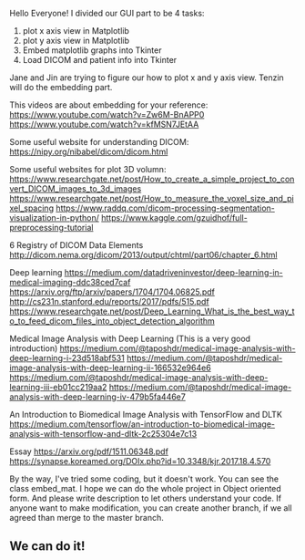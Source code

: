 Hello Everyone! I divided our GUI part to be 4 tasks:
1. plot x axis view in Matplotlib 
2. plot y axis view in Matplotlib
3. Embed matplotlib graphs into Tkinter
4. Load DICOM and patient info into Tkinter

Jane and Jin are trying to figure our how to plot x and y axis view.
Tenzin will do the embedding part.

This videos are about embedding for your reference:
https://www.youtube.com/watch?v=Zw6M-BnAPP0
https://www.youtube.com/watch?v=kfMSN7JEtAA

Some useful website for understanding DICOM:
https://nipy.org/nibabel/dicom/dicom.html

Some useful websites for plot 3D volumn:
https://www.researchgate.net/post/How_to_create_a_simple_project_to_convert_DICOM_images_to_3d_images
https://www.researchgate.net/post/How_to_measure_the_voxel_size_and_pixel_spacing
https://www.raddq.com/dicom-processing-segmentation-visualization-in-python/
https://www.kaggle.com/gzuidhof/full-preprocessing-tutorial

6 Registry of DICOM Data Elements
http://dicom.nema.org/dicom/2013/output/chtml/part06/chapter_6.html

Deep learning
https://medium.com/datadriveninvestor/deep-learning-in-medical-imaging-ddc38ced7caf
https://arxiv.org/ftp/arxiv/papers/1704/1704.06825.pdf
http://cs231n.stanford.edu/reports/2017/pdfs/515.pdf
https://www.researchgate.net/post/Deep_Learning_What_is_the_best_way_to_to_feed_dicom_files_into_object_detection_algorithm

Medical Image Analysis with Deep Learning (This is a very good introduction)
https://medium.com/@taposhdr/medical-image-analysis-with-deep-learning-i-23d518abf531
https://medium.com/@taposhdr/medical-image-analysis-with-deep-learning-ii-166532e964e6
https://medium.com/@taposhdr/medical-image-analysis-with-deep-learning-iii-eb01cc219aa2
https://medium.com/@taposhdr/medical-image-analysis-with-deep-learning-iv-479b5fa446e7

An Introduction to Biomedical Image Analysis with TensorFlow and DLTK
https://medium.com/tensorflow/an-introduction-to-biomedical-image-analysis-with-tensorflow-and-dltk-2c25304e7c13

Essay
https://arxiv.org/pdf/1511.06348.pdf
https://synapse.koreamed.org/DOIx.php?id=10.3348/kjr.2017.18.4.570

By the way, I've tried some coding, but it doesn't work. You can see the class embed_mat.
I hope we can do the whole project in Object oriented form. And please write description to let others understand your code.
If anyone want to make modification, you can create another branch, if we all agreed than merge to the master branch.

We can do it!
---------------------------------------------------------------------------------------------------------------------------------------

